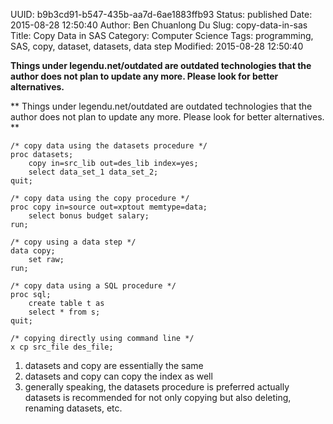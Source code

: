 UUID: b9b3cd91-b547-435b-aa7d-6ae1883ffb93
Status: published
Date: 2015-08-28 12:50:40
Author: Ben Chuanlong Du
Slug: copy-data-in-sas
Title: Copy Data in SAS
Category: Computer Science
Tags: programming, SAS, copy, dataset, datasets, data step
Modified: 2015-08-28 12:50:40

**Things under legendu.net/outdated are outdated technologies that the author does not plan to update any more. Please look for better alternatives.**

**
Things under legendu.net/outdated are outdated technologies 
that the author does not plan to update any more. 
Please look for better alternatives.
**

```SAS
/* copy data using the datasets procedure */
proc datasets;
    copy in=src_lib out=des_lib index=yes;
	select data_set_1 data_set_2;
quit;

/* copy data using the copy procedure */
proc copy in=source out=xptout memtype=data;
    select bonus budget salary;
run;

/* copy using a data step */
data copy;
    set raw;
run;

/* copy data using a SQL procedure */
proc sql;
    create table t as
    select * from s;
quit;

/* copying directly using command line */
x cp src_file des_file;
```

1. datasets and copy are essentially the same
2. datasets and copy can copy the index as well
3. generally speaking, the datasets procedure is preferred
actually datasets is recommended for not only copying but also deleting, renaming datasets, etc.
